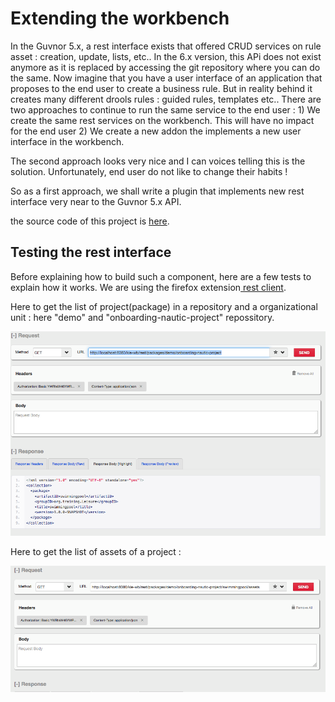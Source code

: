 # Extending the workbench

In the Guvnor 5.x, a rest interface exists that offered CRUD services on rule asset : creation, update, lists, etc..
In the 6.x version, this APi does not exist anymore  as it is replaced by accessing the git repository where you can do the same.
Now imagine that you have a user interface of an application that proposes to the end user to create a business rule. But in reality behind it creates many different drools rules : guided rules, templates etc.. 
There are two approaches to continue to run the same service to the end user : 
1\) We create the same rest services on the workbench. This will have no impact for the end user
2\) We create a new addon the implements a new user interface in the workbench.

The second approach looks very nice and I can voices telling this is the solution.
Unfortunately, end user do not like to change their habits !

So as a first approach, we shall write a plugin that implements new rest interface very near to the Guvnor 5.x API.

the source code of this project is [here](https://github.com/chtiJBUG/drools-onboarding/tree/master/drools-framework-kie-wb-parent).

## Testing the rest interface

Before explaining how to build such a component, here are a few tests to explain how it works. We are using the firefox extension[ rest client](https://addons.mozilla.org/en-US/firefox/addon/restclient/).

Here to get the list of project\(package\) in a repository and a organizational unit : here "demo" and "onboarding-nautic-project" repossitory.



![](/assets/action02.png)

Here to get the list of assets of a project : 

![](/assets/action01.png)







